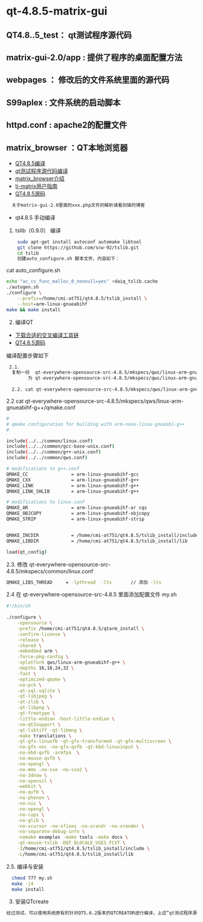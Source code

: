 # qt-4.8.5-matrix-gui

## QT4.8..5_test：        qt测试程序源代码
## matrix-gui-2.0/app  : 提供了程序的桌面配置方法
## webpages            ： 修改后的文件系统里面的源代码
## S99aplex            :  文件系统的启动脚本
## httpd.conf          :  apache2的配置文件
## matrix_browser      ：QT本地浏览器

* [QT4.8.5编译](https://www.cnblogs.com/chenfulin5/p/6958560.html)
* [qt测试程序源代码编译](https://www.cnblogs.com/chenfulin5/p/7009012.html)
* [matrix_browser介绍](https://www.cnblogs.com/zengjfgit/p/4609623.html)
* [ti-matrix用户指南](http://processors.wiki.ti.com/index.php/Matrix_Users_Guide)
* [QT4.8.5源码](http://download.qt.io/archive/qt/4.8/4.8.5/qt-everywhere-opensource-src-4.8.5.tar.gz) 

```sh
  关于matrix-gui-2.0里面的xxx.php文件的解析请看剑锋的博客
```
* qt4.8.5 手动编译
1. tslib（0.9.0） 编译
```sh
    sudo apt-get install autoconf automake libtool
    git clone https://github.com/scw-92/tslib.git
    cd tslib
    创建auto_configure.sh 脚本文件，内容如下：
```
<div>cat auto_configure.sh</div>

```sh
echo "ac_cv_func_malloc_0_nonnull=yes" >daiq_tslib.cache 
./autogen.sh 
./configure \
	--prefix=/home/cmi-at751/qt4.8.5/tslib_install \
	--host=arm-linux-gnueabihf 
make && make install
```
2. 编译QT
* [下载合适的交叉编译工具链](https://e2echina.ti.com/question_answer/dsp_arm/sitara_arm/f/25/p/113233/308047#308047)
* [QT4.8.5源码](http://download.qt.io/archive/qt/4.8/4.8.5/qt-everywhere-opensource-src-4.8.5.tar.gz) 

<div>编译配置步骤如下</div>

```sh
 2.1. 
  复制一份  qt-everywhere-opensource-src-4.8.5/mkspecs/qws/linux-arm-gnueabi-g++ 
        为 qt-everywhere-opensource-src-4.8.5/mkspecs/qws/linux-arm-gnueabihf-g++
        
  2.2. cat qt-everywhere-opensource-src-4.8.5/mkspecs/qws/linux-arm-gnueabihf-g++/qmake.conf 
```

<div>2.2 cat qt-everywhere-opensource-src-4.8.5/mkspecs/qws/linux-arm-gnueabihf-g++/qmake.conf</div>

```sh
#
# qmake configuration for building with arm-none-linux-gnueabi-g++
#

include(../../common/linux.conf)
include(../../common/gcc-base-unix.conf)
include(../../common/g++-unix.conf)
include(../../common/qws.conf)

# modifications to g++.conf
QMAKE_CC                = arm-linux-gnueabihf-gcc
QMAKE_CXX               = arm-linux-gnueabihf-g++
QMAKE_LINK              = arm-linux-gnueabihf-g++
QMAKE_LINK_SHLIB        = arm-linux-gnueabihf-g++

# modifications to linux.conf
QMAKE_AR                = arm-linux-gnueabihf-ar cqs
QMAKE_OBJCOPY           = arm-linux-gnueabihf-objcopy
QMAKE_STRIP             = arm-linux-gnueabihf-strip


QMAKE_INCDIR            = /home/cmi-at751/qt4.8.5/tslib_install/include
QMAKE_LIBDIR            = /home/cmi-at751/qt4.8.5/tslib_install/lib

load(qt_config)
```
<div>2.3. 修改 qt-everywhere-opensource-src-4.8.5/mkspecs/common/linux.conf </div>

```sh
QMAKE_LIBS_THREAD     = -lpthread  -lts       // 添加 -lts
```

<div>2.4 在  qt-everywhere-opensource-src-4.8.5 里面添加配置文件 my.sh </div>

```sh
#!/bin/sh                                                                       
                                                                                
./configure \
	-opensource \
	-prefix /home/cmi-at751/qt4.8.5/qtarm_install \
	-confirm-license \
	-release \
	-shared \
	-embedded arm \
	-force-pkg-config \
	-xplatform qws/linux-arm-gnueabihf-g++ \
	-depths 16,18,24,32 \
	-fast \
	-optimized-qmake \
	-no-pch \
	-qt-sql-sqlite \
	-qt-libjpeg \
	-qt-zlib \
	-qt-libpng \
	-qt-freetype \
	-little-endian -host-little-endian \
	-no-qt3support \
	-qt-libtiff -qt-libmng \
	-make translations \
	-qt-gfx-linuxfb -qt-gfx-transformed -qt-gfx-multiscreen \
	-no-gfx-vnc -no-gfx-qvfb -qt-kbd-linuxinput \
	-no-kbd-qvfb -armfpa  \
	-no-mouse-qvfb \
	-no-opengl \
	-no-mmx -no-sse -no-sse2 \
	-no-3dnow \
	-no-openssl \
	-webkit \
	-no-qvfb \
	-no-phonon \
	-no-nis \
	-no-opengl \
	-no-cups \
	-no-glib \
	-no-xcursor -no-xfixes -no-xrandr -no-xrender \
	-no-separate-debug-info \
	-nomake examples -make tools -make docs \
	-qt-mouse-tslib -DQT_QLOCALE_USES_FCVT \
	-I/home/cmi-at751/qt4.8.5/tslib_install/include \
	-L/home/cmi-at751/qt4.8.5/tslib_install/lib   
```
<div>2.5. 编译与安装</div>

```sh
  chmod 777 my.sh
  make -j4
  make install
```
3. 安装QTcreate
```sh
经过测试，可以使用系统原有的针对QT5.6.2版本的QTCREATOR进行编译，上述“qt测试程序源代码”可以直接进行编译，编译可以通过。
```

